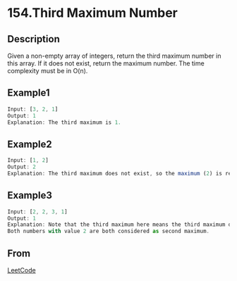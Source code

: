 # 154.Third Maximum Number

## Description

Given a non-empty array of integers, return the third maximum number in this array. If it does not exist, return the maximum number. The time complexity must be in O(n).

## Example1

```js
Input: [3, 2, 1]
Output: 1
Explanation: The third maximum is 1.
```

## Example2

```js
Input: [1, 2]
Output: 2
Explanation: The third maximum does not exist, so the maximum (2) is returned instead.
```

## Example3

```js
Input: [2, 2, 3, 1]
Output: 1
Explanation: Note that the third maximum here means the third maximum distinct number.
Both numbers with value 2 are both considered as second maximum.
```

## From

[LeetCode](https://leetcode.com/problems/third-maximum-number)
